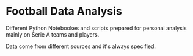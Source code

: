 # Football Data Analysis
Different Python Notebookes and scripts prepared for personal analysis mainly on Serie A teams and players.

Data come from different sources and it's always specified.
